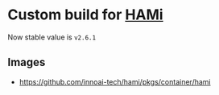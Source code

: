 # Custom build for [HAMi](https://github.com/Project-HAMi/HAMi)

Now stable value is `v2.6.1`

## Images

* https://github.com/innoai-tech/hami/pkgs/container/hami